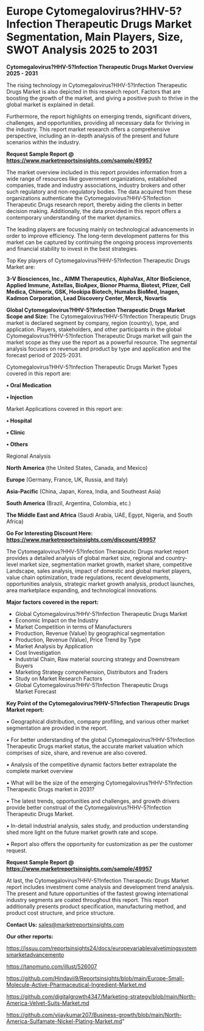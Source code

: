 # Europe Cytomegalovirus?HHV-5?Infection Therapeutic Drugs Market Segmentation, Main Players, Size, SWOT Analysis 2025 to 2031

<Strong> Cytomegalovirus?HHV-5?Infection Therapeutic Drugs Market Overview 2025 - 2031</strong>

The rising technology in Cytomegalovirus?HHV-5?Infection Therapeutic Drugs Market is also depicted in this research report. Factors that are boosting the growth of the market, and giving a positive push to thrive in the global market is explained in detail.

Furthermore, the report highlights on emerging trends, significant drivers, challenges, and opportunities, providing all necessary data for thriving in the industry. This report market research offers a comprehensive perspective, including an in-depth analysis of the present and future scenarios within the industry.

<strong>Request Sample Report @ <a href=https://www.marketreportsinsights.com/sample/49957>https://www.marketreportsinsights.com/sample/49957</a></strong>

The market overview included in this report provides information from a wide range of resources like government organizations, established companies, trade and industry associations, industry brokers and other such regulatory and non-regulatory bodies. The data acquired from these organizations authenticate the Cytomegalovirus?HHV-5?Infection Therapeutic Drugs research report, thereby aiding the clients in better decision making. Additionally, the data provided in this report offers a contemporary understanding of the market dynamics.

The leading players are focusing mainly on technological advancements in order to improve efficiency. The long-term development patterns for this market can be captured by continuing the ongoing process improvements and financial stability to invest in the best strategies.

Top Key players of Cytomegalovirus?HHV-5?Infection Therapeutic Drugs Market are:

<strong>3-V Biosciences, Inc., AIMM Therapeutics, AlphaVax, Altor BioScience, Applied Immune, Astellas, BioApex, Bionor Pharma, Biotest, Pfizer, Cell Medica, Chimerix, GSK, Hookipa Biotech, Humabs BioMed, Inagen, Kadmon Corporation, Lead Discovery Center, Merck, Novartis</strong>

<strong><b>Global Cytomegalovirus?HHV-5?Infection Therapeutic Drugs Market Scope and Size:</b></strong>
The Cytomegalovirus?HHV-5?Infection Therapeutic Drugs market is declared segment by company, region (country), type, and application. Players, stakeholders, and other participants in the global Cytomegalovirus?HHV-5?Infection Therapeutic Drugs market will gain the market scope as they use the report as a powerful resource. The segmental analysis focuses on revenue and product by type and application and the forecast period of 2025-2031.

Cytomegalovirus?HHV-5?Infection Therapeutic Drugs Market Types covered in this report are:

<strong>•  Oral Medication

•  Injection</strong>

Market Applications covered in this report are:

<strong>•  Hospital

•  Clinic

•  Others</strong> 

Regional Analysis

<strong>North America</strong> (the United States, Canada, and Mexico)

<strong>Europe</strong> (Germany, France, UK, Russia, and Italy)

<strong>Asia-Pacific</strong> (China, Japan, Korea, India, and Southeast Asia)

<strong>South America</strong> (Brazil, Argentina, Colombia, etc.)

<strong>The Middle East and Africa</strong> (Saudi Arabia, UAE, Egypt, Nigeria, and South Africa)

<strong>Go For Interesting Discount Here: <a href=https://www.marketreportsinsights.com/discount/49957>https://www.marketreportsinsights.com/discount/49957</a></strong>

The Cytomegalovirus?HHV-5?Infection Therapeutic Drugs market report provides a detailed analysis of global market size, regional and country-level market size, segmentation market growth, market share, competitive Landscape, sales analysis, impact of domestic and global market players, value chain optimization, trade regulations, recent developments, opportunities analysis, strategic market growth analysis, product launches, area marketplace expanding, and technological innovations.

<strong><b>Major factors covered in the report:</b></strong>
<ul>
  <li>Global Cytomegalovirus?HHV-5?Infection Therapeutic Drugs Market </li>
  <li>Economic Impact on the Industry</li>
  <li>Market Competition in terms of Manufacturers</li>
  <li>Production, Revenue (Value) by geographical segmentation</li>
  <li>Production, Revenue (Value), Price Trend by Type</li>
  <li>Market Analysis by Application</li>
  <li>Cost Investigation</li>
  <li>Industrial Chain, Raw material sourcing strategy and Downstream Buyers</li>
  <li>Marketing Strategy comprehension, Distributors and Traders</li>
  <li>Study on Market Research Factors</li>
  <li>Global Cytomegalovirus?HHV-5?Infection Therapeutic Drugs Market Forecast</li>
</ul>

<strong><b>Key Point of the Cytomegalovirus?HHV-5?Infection Therapeutic Drugs Market report:</b></strong>

• Geographical distribution, company profiling, and various other market segmentation are provided in the report.

• For better understanding of the global Cytomegalovirus?HHV-5?Infection Therapeutic Drugs market status, the accurate market valuation which comprises of size, share, and revenue are also covered.

• Analysis of the competitive dynamic factors better extrapolate the complete market overview

• What will be the size of the emerging Cytomegalovirus?HHV-5?Infection Therapeutic Drugs market in 2031?

• The latest trends, opportunities and challenges, and growth drivers provide better construal of the Cytomegalovirus?HHV-5?Infection Therapeutic Drugs Market.

• In-detail industrial analysis, sales study, and production understanding shed more light on the future market growth rate and scope.

• Report also offers the opportunity for customization as per the customer request.

<strong>Request Sample Report @ <a href=https://www.marketreportsinsights.com/sample/49957>https://www.marketreportsinsights.com/sample/49957</a></strong>

At last, the Cytomegalovirus?HHV-5?Infection Therapeutic Drugs Market report includes investment come analysis and development trend analysis. The present and future opportunities of the fastest growing international industry segments are coated throughout this report. This report additionally presents product specification, manufacturing method, and product cost structure, and price structure.

<strong>Contact Us:</strong>
sales@marketreportsinsights.com

<strong>Our other reports:</strong>

<a href=https://issuu.com/reportsinsights24/docs/europevariablevalvetimingsystemsmarketadvancemento>https://issuu.com/reportsinsights24/docs/europevariablevalvetimingsystemsmarketadvancemento</a>

<a href=https://tanomuno.com/illust/526007>https://tanomuno.com/illust/526007</a>

<a href=https://github.com/Hindavii9/Reportsinsights/blob/main/Europe-Small-Molecule-Active-Pharmaceutical-Ingredient-Market.md>https://github.com/Hindavii9/Reportsinsights/blob/main/Europe-Small-Molecule-Active-Pharmaceutical-Ingredient-Market.md</a>

<a href=https://github.com/digitalgrowth4347/Marketing-strategy/blob/main/North-America-Velvet-Suits-Market.md>https://github.com/digitalgrowth4347/Marketing-strategy/blob/main/North-America-Velvet-Suits-Market.md</a>

<a href=https://github.com/vijaykumar207/Business-growth/blob/main/North-America-Sulfamate-Nickel-Plating-Market.md>https://github.com/vijaykumar207/Business-growth/blob/main/North-America-Sulfamate-Nickel-Plating-Market.md</a>"

